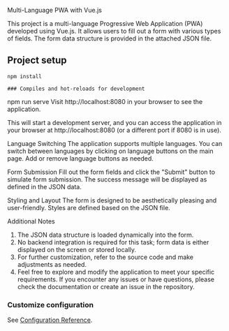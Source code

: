Multi-Language PWA with Vue.js

This project is a multi-language Progressive Web Application (PWA) developed using Vue.js. It allows users to fill out a form with various types of fields. The form data structure is provided in the attached JSON file.

## Project setup

```
npm install

### Compiles and hot-reloads for development

```

npm run serve
Visit http://localhost:8080 in your browser to see the application.

This will start a development server, and you can access the application in your browser at http://localhost:8080 (or a different port if 8080 is in use).

Language Switching
The application supports multiple languages. You can switch between languages by clicking on language buttons on the main page. Add or remove language buttons as needed.

Form Submission
Fill out the form fields and click the "Submit" button to simulate form submission. The success message will be displayed as defined in the JSON data.

Styling and Layout
The form is designed to be aesthetically pleasing and user-friendly. Styles are defined based on the JSON file.

Additional Notes

1. The JSON data structure is loaded dynamically into the form.
2. No backend integration is required for this task; form data is either displayed on the screen or stored locally.
3. For further customization, refer to the source code and make adjustments as needed.
4. Feel free to explore and modify the application to meet your specific requirements. If you encounter any issues or have questions, please check the documentation or create an issue in the repository.

### Customize configuration

See [Configuration Reference](https://cli.vuejs.org/config/).
